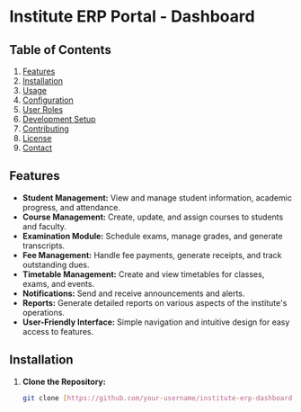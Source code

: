 # Institute ERP Portal - Dashboard

## Table of Contents

1. [Features](#features)
2. [Installation](#installation)
3. [Usage](#usage)
4. [Configuration](#configuration)
5. [User Roles](#user-roles)
6. [Development Setup](#development-setup)
7. [Contributing](#contributing)
8. [License](#license)
9. [Contact](#contact)

## Features

- **Student Management:** View and manage student information, academic progress, and attendance.
- **Course Management:** Create, update, and assign courses to students and faculty.
- **Examination Module:** Schedule exams, manage grades, and generate transcripts.
- **Fee Management:** Handle fee payments, generate receipts, and track outstanding dues.
- **Timetable Management:** Create and view timetables for classes, exams, and events.
- **Notifications:** Send and receive announcements and alerts.
- **Reports:** Generate detailed reports on various aspects of the institute's operations.
- **User-Friendly Interface:** Simple navigation and intuitive design for easy access to features.

## Installation


1. **Clone the Repository:**
   ```bash
   git clone [https://github.com/your-username/institute-erp-dashboard.git](https://github.com/Adi8712/Fusion-lab.git)
